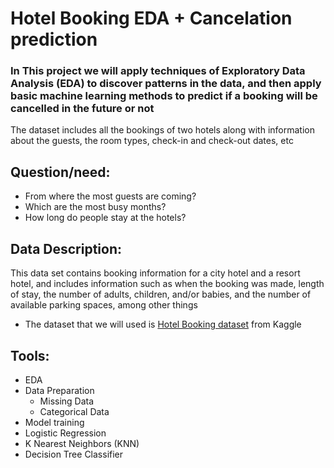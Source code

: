 
# Hotel Booking EDA + Cancelation prediction 

### In This project we will apply techniques of Exploratory Data Analysis (EDA) to discover patterns in the data, and then apply basic machine learning methods to predict if a booking will be cancelled in the future or not 

The dataset includes all the bookings of two hotels along with information about the guests, the room types, check-in and check-out dates, etc

## Question/need:

 - From where the most guests are coming?
 - Which are the most busy months?
 - How long do people stay at the hotels?

## Data Description:
This data set contains booking information for a city hotel and a resort hotel, and includes information such as when the booking was made, length of stay, the number of adults, children, and/or babies, and the number of available parking spaces, among other things 
 - The dataset that we will used is [Hotel Booking dataset](https://github.com/maalakalmatrafi/Hotel-Booking-project/blob/main/hotel_bookings.csv) from Kaggle
 
## Tools:
 - EDA
 - Data Preparation
   - Missing Data
   - Categorical Data
 -  Model training
   - Logistic Regression
   - K Nearest Neighbors (KNN)
   - Decision Tree Classifier



